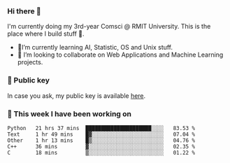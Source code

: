 ### Hi there 👋

I'm currently doing my 3rd-year Comsci @ RMIT University. This is the place where I build stuff 👀. 

- 🌱I’m currently learning AI, Statistic, OS and Unix stuff.
- 👯 I’m looking to collaborate on Web Applications and Machine Learning projects.

### 🔑 Public key

In case you ask, my public key is available [here](https://public.auspham.dev/).

### 📅 This week I have been working on
<!--START_SECTION:waka-->
```text
Python   21 hrs 37 mins  █████████████████████░░░░   83.53 % 
Text     1 hr 49 mins    █▓░░░░░░░░░░░░░░░░░░░░░░░   07.04 % 
Other    1 hr 13 mins    █▒░░░░░░░░░░░░░░░░░░░░░░░   04.76 % 
C++      36 mins         ▓░░░░░░░░░░░░░░░░░░░░░░░░   02.35 % 
C        18 mins         ▒░░░░░░░░░░░░░░░░░░░░░░░░   01.22 % 
```
<!--END_SECTION:waka-->

<!--
**rockmanvnx6/rockmanvnx6** is a ✨ _special_ ✨ repository because its `README.md` (this file) appears on your GitHub profile.

Here are some ideas to get you started:

- 🔭 I’m currently working on ...
- 🌱 I’m currently learning ...
- 👯 I’m looking to collaborate on ...
- 🤔 I’m looking for help with ...
- 💬 Ask me about ...
- 📫 How to reach me: ...
- 😄 Pronouns: ...
- ⚡ Fun fact: ...
-->
